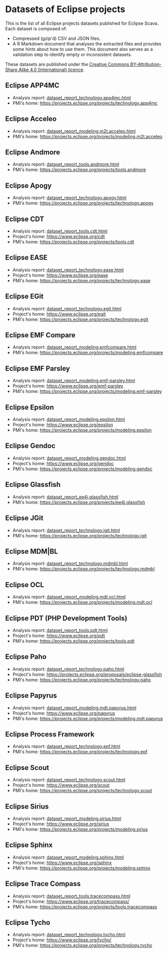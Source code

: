 
# Datasets of Eclipse projects

This is the list of all Eclipse projects datasets published for Eclipse Scava. Each dataset is composed of:
* Compressed (gzip'd) CSV and JSON files.
* A R Markdown document that analyses the extracted files and provides some hints about how to use them. This document also serves as a validation step to identify empty or inconsistent datasets.

These datasets are published under the [Creative Commons BY-Attribution-Share Alike 4.0 (International) licence](https://creativecommons.org/licenses/by-sa/4.0/).


## Eclipse APP4MC

* Analysis report: [dataset_report_technology.app4mc.html](technology.app4mc/dataset_report_technology.app4mc.html)
* PMI's home: https://projects.eclipse.org/projects/technology.app4mc


## Eclipse Acceleo

* Analysis report: [dataset_report_modeling.m2t.acceleo.html](modeling.m2t.acceleo/dataset_report_modeling.m2t.acceleo.html)
* PMI's home: https://projects.eclipse.org/projects/modeling.m2t.acceleo


## Eclipse Andmore

* Analysis report: [dataset_report_tools.andmore.html](tools.andmore/dataset_report_tools.andmore.html)
* PMI's home: https://projects.eclipse.org/projects/tools.andmore


## Eclipse Apogy

* Analysis report: [dataset_report_technology.apogy.html](technology.apogy/dataset_report_technology.apogy.html)
* PMI's home: https://projects.eclipse.org/projects/technology.apogy


## Eclipse CDT

* Analysis report: [dataset_report_tools.cdt.html](tools.cdt/dataset_report_tools.cdt.html)
* Project's home: https://www.eclipse.org/cdt
* PMI's home: https://projects.eclipse.org/projects/tools.cdt


## Eclipse EASE

* Analysis report: [dataset_report_technology.ease.html](technology.ease/dataset_report_technology.ease.html)
* Project's home: https://www.eclipse.org/ease
* PMI's home: https://projects.eclipse.org/projects/technology.ease


## Eclipse EGit

* Analysis report: [dataset_report_technology.egit.html](technology.egit/dataset_report_technology.egit.html)
* Project's home: https://www.eclipse.org/egit
* PMI's home: https://projects.eclipse.org/projects/technology.egit


## Eclipse EMF Compare

* Analysis report: [dataset_report_modeling.emfcompare.html](modeling.emfcompare/dataset_report_modeling.emfcompare.html)
* PMI's home: https://projects.eclipse.org/projects/modeling.emfcompare


## Eclipse EMF Parsley

* Analysis report: [dataset_report_modeling.emf-parsley.html](modeling.emf-parsley/dataset_report_modeling.emf-parsley.html)
* Project's home: https://www.eclipse.org/emf-parsley
* PMI's home: https://projects.eclipse.org/projects/modeling.emf-parsley


## Eclipse Epsilon

* Analysis report: [dataset_report_modeling.epsilon.html](modeling.epsilon/dataset_report_modeling.epsilon.html)
* Project's home: https://www.eclipse.org/epsilon
* PMI's home: https://projects.eclipse.org/projects/modeling.epsilon


## Eclipse Gendoc

* Analysis report: [dataset_report_modeling.gendoc.html](modeling.gendoc/dataset_report_modeling.gendoc.html)
* Project's home: https://www.eclipse.org/gendoc
* PMI's home: https://projects.eclipse.org/projects/modeling.gendoc


## Eclipse Glassfish

* Analysis report: [dataset_report_ee4j.glassfish.html](ee4j.glassfish/dataset_report_ee4j.glassfish.html)
* PMI's home: https://projects.eclipse.org/projects/ee4j.glassfish


## Eclipse JGit

* Analysis report: [dataset_report_technology.jgit.html](technology.jgit/dataset_report_technology.jgit.html)
* PMI's home: https://projects.eclipse.org/projects/technology.jgit


## Eclipse MDM|BL

* Analysis report: [dataset_report_technology.mdmbl.html](technology.mdmbl/dataset_report_technology.mdmbl.html)
* PMI's home: https://projects.eclipse.org/projects/technology.mdmbl


## Eclipse OCL

* Analysis report: [dataset_report_modeling.mdt.ocl.html](modeling.mdt.ocl/dataset_report_modeling.mdt.ocl.html)
* PMI's home: https://projects.eclipse.org/projects/modeling.mdt.ocl


## Eclipse PDT (PHP Development Tools)

* Analysis report: [dataset_report_tools.pdt.html](tools.pdt/dataset_report_tools.pdt.html)
* Project's home: https://www.eclipse.org/pdt
* PMI's home: https://projects.eclipse.org/projects/tools.pdt


## Eclipse Paho

* Analysis report: [dataset_report_technology.paho.html](technology.paho/dataset_report_technology.paho.html)
* Project's home: https://projects.eclipse.org/proposals/eclipse-glassfish
* PMI's home: https://projects.eclipse.org/projects/technology.paho


## Eclipse Papyrus

* Analysis report: [dataset_report_modeling.mdt.papyrus.html](modeling.mdt.papyrus/dataset_report_modeling.mdt.papyrus.html)
* Project's home: https://www.eclipse.org/papyrus
* PMI's home: https://projects.eclipse.org/projects/modeling.mdt.papyrus


## Eclipse Process Framework

* Analysis report: [dataset_report_technology.epf.html](technology.epf/dataset_report_technology.epf.html)
* PMI's home: https://projects.eclipse.org/projects/technology.epf


## Eclipse Scout

* Analysis report: [dataset_report_technology.scout.html](technology.scout/dataset_report_technology.scout.html)
* Project's home: https://www.eclipse.org/scout
* PMI's home: https://projects.eclipse.org/projects/technology.scout


## Eclipse Sirius

* Analysis report: [dataset_report_modeling.sirius.html](modeling.sirius/dataset_report_modeling.sirius.html)
* Project's home: https://www.eclipse.org/sirius
* PMI's home: https://projects.eclipse.org/projects/modeling.sirius


## Eclipse Sphinx

* Analysis report: [dataset_report_modeling.sphinx.html](modeling.sphinx/dataset_report_modeling.sphinx.html)
* Project's home: https://www.eclipse.org/sphinx
* PMI's home: https://projects.eclipse.org/projects/modeling.sphinx


## Eclipse Trace Compass

* Analysis report: [dataset_report_tools.tracecompass.html](tools.tracecompass/dataset_report_tools.tracecompass.html)
* Project's home: https://www.eclipse.org/tracecompass/
* PMI's home: https://projects.eclipse.org/projects/tools.tracecompass


## Eclipse Tycho

* Analysis report: [dataset_report_technology.tycho.html](technology.tycho/dataset_report_technology.tycho.html)
* Project's home: https://www.eclipse.org/tycho/
* PMI's home: https://projects.eclipse.org/projects/technology.tycho

